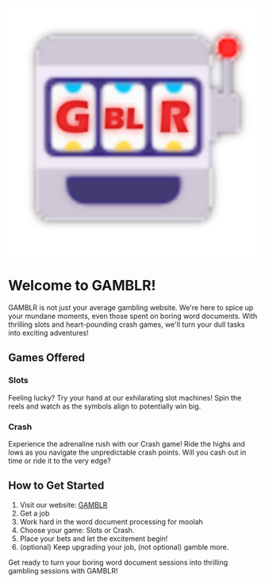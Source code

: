 ![GAMBLR Icon](/gamblr/icon.png)

# Welcome to GAMBLR!

GAMBLR is not just your average gambling website. We're here to spice up your mundane moments, even those spent on boring word documents. With thrilling slots and heart-pounding crash games, we'll turn your dull tasks into exciting adventures!

## Games Offered

### Slots
Feeling lucky? Try your hand at our exhilarating slot machines! Spin the reels and watch as the symbols align to potentially win big.

### Crash
Experience the adrenaline rush with our Crash game! Ride the highs and lows as you navigate the unpredictable crash points. Will you cash out in time or ride it to the very edge?

## How to Get Started

1. Visit our website: [GAMBLR](https://https://unfiltering.github.io/gamblr/)
2. Get a job
3. Work hard in the word document processing for moolah
4. Choose your game: Slots or Crash.
5. Place your bets and let the excitement begin!
6. (optional) Keep upgrading your job, (not optional) gamble more.

Get ready to turn your boring word document sessions into thrilling gambling sessions with GAMBLR!

